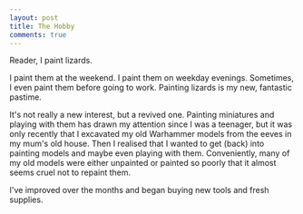 ```yaml
---
layout: post
title: The Hobby
comments: true
---
```


Reader, I paint lizards.

I paint them at the weekend. I paint them on weekday evenings. Sometimes, I even paint them before going to work. Painting lizards is my new, fantastic pastime.

It's not really a new interest, but a revived one. Painting miniatures and playing with them has drawn my attention since I was a teenager, but it was only recently that I excavated my old Warhammer models from the eeves in my mum's old house. Then I realised that I wanted to get (back) into painting models and maybe even playing with them. Conveniently, many of my old models were either unpainted or painted so poorly that it almost seems cruel not to repaint them.

I've improved over the months and began buying new tools and fresh supplies.